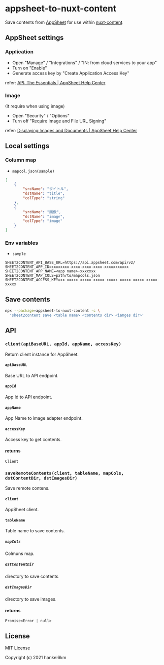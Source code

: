 # appsheet-to-nuxt-content

Save contents from [AppSheet](https://www.appsheet.com/) for use within  [nuxt-content](https://content.nuxtjs.org/).

## AppSheet settings

### Application

- Open "Manage" / "Integrations" / "IN: from cloud services to your app"
- Turn on "Enable"
- Generate access key by "Create Application Access Key"

refer: [API: The Essentials | AppSheet Help Center](https://help.appsheet.com/en/articles/1979966-api-the-essentials)

### Image
(It require when using image)

- Open "Security" / "Options"
- Turn off "Require Image and File URL Signing"

refer: [Displaying Images and Documents | AppSheet Help Center](https://help.appsheet.com/en/articles/961605-displaying-images-and-documents)


## Local settings

### Column map

- `mapcol.json(sample)`

```json
[
    {
        "srcName": "タイトル",
        "dstName": "title",
        "colType": "string"
    },
    {
        "srcName": "画像",
        "dstName": "image",
        "colType": "image"
    }
]
```

### Env variables

- `sample`

```
SHEET2CONTENT_API_BASE_URL=https://api.appsheet.com/api/v2/
SHEET2CONTENT_APP_ID=xxxxxxxx-xxxx-xxxx-xxxx-xxxxxxxxxxx
SHEET2CONTENT_APP_NAME=<app name>-xxxxxxx
SHEET2CONTENT_MAP_COLS=path/to/mapcols.json
SHEET2CONTENT_ACCESS_KEY=xx-xxxxx-xxxxx-xxxxx-xxxxx-xxxxx-xxxxx-xxxxx-xxxxx
```


## Save contents

```bash
npx --package=appsheet-to-nuxt-content -c \
  'sheet2content save <table name> <contents dir> <iamges dir>'
```

## API

### `client(apiBaseURL, appId, appName, accessKey)`

Return client instance for AppSheet. 

#### `apiBaseURL`

Base URL to API endpoint.

#### `appId`

App Id to API endpoint.

#### `appName`

App Name to image adapter endpoint.

#### `accessKey`

Access key to get contents.

#### returns

`Client`
 

### `saveRemoteContents(client, tableName, mapCols, dstContentDir, dstImagesDir)`

Save remote contens.

#### `client`

AppSheet client.

#### `tableName`

Table name to save contents.

##### `mapCols`

Colmuns map.

##### `dstContentDir`
 
directory to save contents.

##### `dstImagesDir`
 
directory to save images.

#### returns

`Promise<Error | null>`


## License

MIT License

Copyright (c) 2021 hankei6km


